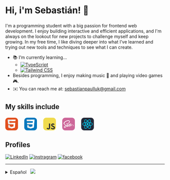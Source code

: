 # Hi, i'm Sebastián! 👋

###

<p align="left">I'm a programming student with a big passion for frontend web development. I enjoy building interactive and efficient applications, and I'm always on the lookout for new projects to challenge myself and keep growing. In my free time, I like diving deeper into what I’ve learned and trying out new tools and techniques to see what I can create.</p>

- 📚 I’m currently learning…
  - [![TypeScript](https://img.shields.io/badge/TypeScript-3178C6?style=flat&logo=typescript&logoColor=white)](https://www.typescriptlang.org/)
  - [![Tailwind CSS](https://img.shields.io/badge/Tailwind_CSS-06B6D4?style=flat&logo=tailwindcss&logoColor=white)](https://tailwindcss.com/)
- Besides programming, I enjoy making music 🎸 and playing video games 🎮.
- ✉️ You can reach me at: [sebastianpaulluk@gmail.com](mailto:sebastianpaulluk@gmail.com)


###

<h2 align="left">My skills include</h2>

###

<div align="left">
  <a href="https://developer.mozilla.org/en-US/docs/Web/HTML" target="_blank"><img src="https://github.com/tandpfun/skill-icons/blob/main/icons/HTML.svg" height="40" alt="HTML5 logo" /></a>
  <img width="12" />
  <a href="https://developer.mozilla.org/en-US/docs/Web/CSS" target="_blank"><img src="https://github.com/tandpfun/skill-icons/blob/main/icons/CSS.svg" height="40" alt="CSS3 logo" /></a>
  <img width="12" />
  <a href="https://developer.mozilla.org/en-US/docs/Web/JavaScript" target="_blank"><img src="https://github.com/tandpfun/skill-icons/blob/main/icons/JavaScript.svg" height="40" alt="JavaScript logo" /></a>
  <img width="12" />
  <a href="https://sass-lang.com/" target="_blank"><img src="https://github.com/tandpfun/skill-icons/blob/main/icons/Sass.svg" height="40" alt="Sass logo" /></a>
  <img width="12" />
  <a href="https://reactjs.org/" target="_blank"><img src="https://github.com/tandpfun/skill-icons/blob/main/icons/React-Dark.svg" height="40" alt="React logo" /></a>
</div>


###

<h2 align="left">Profiles</h2>

[![LinkedIn][LinkedIn]][LinkedInURL]
[![instragram][instragram]][instragramURL]
[![facebook][facebook]][facebookURL]


---

<details>
   <summary> Español &nbsp; <img src="https://drive.usercontent.google.com/download?id=1TIbJFGfaGP_uy6K0FEpREr4EuxMMxmUv&export=view&authuser=0" />  </summary>
  
  # Hola, soy Sebastián! 👋
  
  ###
  
  <p align="left">Soy estudiante de programación con una gran pasión por el desarrollo web frontend. Me encanta crear aplicaciones interactivas y eficientes. A medida que aprendo y crezco como programador, siempre busco nuevos proyectos para explorar y mejorar mis habilidades. En mi tiempo libre, me dedico a profundizar en mis conocimientos y experimentar con nuevas herramientas y técnicas.</p>
  
  - 📚 Actualmente estoy aprendiendo ...
  - [![TypeScript](https://img.shields.io/badge/TypeScript-3178C6?style=flat&logo=typescript&logoColor=white)](https://www.typescriptlang.org/)
  - [![Tailwind CSS](https://img.shields.io/badge/Tailwind_CSS-06B6D4?style=flat&logo=tailwindcss&logoColor=white)](https://tailwindcss.com/)
  - Además de la programación, disfruto hacer música 🎸 y jugar videojuegos 🎮.
  - ✉️ Podés contactarme a: [sebastianpaulluk@gmail.com](mailto:sebastianpaulluk@gmail.com)
  
  ###
  
  <h2 align="left">Mis habilidades incluyen</h2>
  
  ###
  
  <div align="left">
   <img src="https://github.com/tandpfun/skill-icons/blob/main/icons/HTML.svg" height="40" alt="html5 logo"  />
   <img width="12" />
   <img src="https://github.com/tandpfun/skill-icons/blob/main/icons/CSS.svg" height="40" alt="css3 logo"  />
   <img width="12" />
   <img src="https://github.com/tandpfun/skill-icons/blob/main/icons/JavaScript.svg" height="40" alt="javascript logo"  />
   <img width="12" />
   <img src="https://github.com/tandpfun/skill-icons/blob/main/icons/Sass.svg" height="40" alt="sass logo" />
   <img width="12" />
   <img src="https://github.com/tandpfun/skill-icons/blob/main/icons/React-Dark.svg" height="40" alt="react logo"  />
  </div>
  
  ###
  
  <h2 align="left">Perfiles</h2>
  
  [![LinkedIn][LinkedIn]][LinkedInURL]
  [![instragram][instragram]][instragramURL]
  [![facebook][facebook]][facebookURL]
  
</details>


 <!-- MARKDOWN LINKS & IMAGES -->
[LinkedIn]: https://img.shields.io/badge/linkedin-%230077B5.svg?style=for-the-badge&logo=linkedin&logoColor=white
[LinkedInURL]: https://www.linkedin.com/in/sebastian-paulluk/

[facebook]: https://img.shields.io/badge/Facebook-%231877F2.svg?style=for-the-badge&logo=Facebook&logoColor=white
[facebookURL]: https://www.facebook.com/sebastian.paulluk/
 
[instragram]: https://img.shields.io/badge/Instagram-%23E4405F.svg?style=for-the-badge&logo=Instagram&logoColor=white
[instragramURL]: https://www.instagram.com/sebapaulluk/







